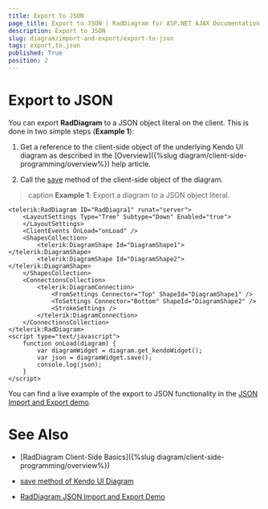 ```yaml
---
title: Export to JSON
page_title: Export to JSON | RadDiagram for ASP.NET AJAX Documentation
description: Export to JSON
slug: diagram/import-and-export/export-to-json
tags: export,to,json
published: True
position: 2
---
```


# Export to JSON

You can export **RadDiagram** to a JSON object literal on the client. This is done in two simple steps (**Example 1**):

1. Get a reference to the client-side object of the underlying Kendo UI diagram as described in the [Overview]({%slug diagram/client-side-programming/overview%}) help article.

1. Call the [save](https://docs.telerik.com/kendo-ui/api/javascript/dataviz/ui/diagram#methods-save) method of the client-side object of the diagram.

>caption **Example 1**: Export a diagram to a JSON object literal.

````ASP.NET
<telerik:RadDiagram ID="RadDiagra1" runat="server">
	<LayoutSettings Type="Tree" Subtype="Down" Enabled="true">
	</LayoutSettings>
	<ClientEvents OnLoad="onLoad" />
	<ShapesCollection>
		<telerik:DiagramShape Id="DiagramShape1"></telerik:DiagramShape>
		<telerik:DiagramShape Id="DiagramShape2"></telerik:DiagramShape>
	</ShapesCollection>
	<ConnectionsCollection>
		<telerik:DiagramConnection>
			<FromSettings Connector="Top" ShapeId="DiagramShape1" />
			<ToSettings Connector="Bottom" ShapeId="DiagramShape2" />
			<StrokeSettings />
		</telerik:DiagramConnection>
	</ConnectionsCollection>
</telerik:RadDiagram>
<script type="text/javascript">
	function onLoad(diagram) {
		var diagramWidget = diagram.get_kendoWidget();
		var json = diagramWidget.save();
		console.log(json);
	}
</script>
````

You can find a live example of the export to JSON functionality in the [JSON Import and Export demo](https://demos.telerik.com/aspnet-ajax/diagram/examples/saveload/defaultcs.aspx).

# See Also

 * [RadDiagram Client-Side Basics]({%slug diagram/client-side-programming/overview%})

 * [save method of Kendo UI Diagram](https://docs.telerik.com/kendo-ui/api/javascript/dataviz/ui/diagram#methods-save)

 * [RadDiagram JSON Import and Export Demo](https://demos.telerik.com/aspnet-ajax/diagram/examples/saveload/defaultcs.aspx)
